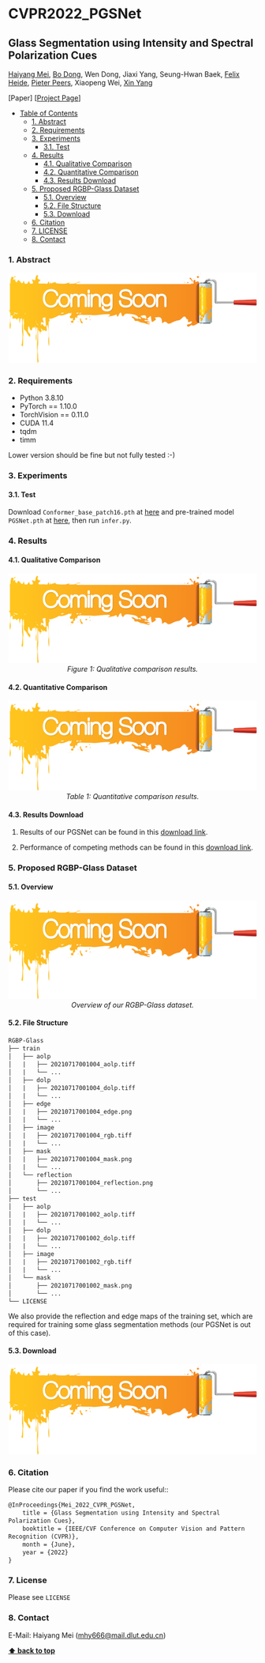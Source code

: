 # CVPR2022_PGSNet

## Glass Segmentation using Intensity and Spectral Polarization Cues
[Haiyang Mei](https://mhaiyang.github.io/), [Bo Dong](https://dongshuhao.github.io/), Wen Dong, Jiaxi Yang, Seung-Hwan Baek, [Felix Heide](https://www.cs.princeton.edu/~fheide/), [Pieter Peers](http://www.cs.wm.edu/~ppeers/), Xiaopeng Wei, [Xin Yang](https://xinyangdut.github.io/)

[Paper] [[Project Page](https://mhaiyang.github.io/CVPR2022_PGSNet/index.html)]

- [Table of Contents](#glass-segmentation-using-intensity-and-spectral-polarization-cues)
  * [1. Abstract](#1-abstract)
  * [2. Requirements](#2-requirements)
  * [3. Experiments](#3-experiments)
    + [3.1. Test](#31-test)
  * [4. Results](#4-results)
    + [4.1. Qualitative Comparison](#41-qualitative-comparison)
    + [4.2. Quantitative Comparison](#42-quantitative-comparison)
    + [4.3. Results Download](#43-results-download)
  * [5. Proposed RGBP-Glass Dataset](#5-proposed-rgbp-glass-dataset)
    + [5.1. Overview](#51-overview)
    + [5.2. File Structure](#52-file-structure)
    + [5.3. Download](#53-download)
  * [6. Citation](#6-citation)
  * [7. LICENSE](#7-license)
  * [8. Contact](#8-contact)

### 1. Abstract

<p align="center">
    <img src="assets/coming_soon.png"/> <br />
</p>


### 2. Requirements
* Python 3.8.10
* PyTorch == 1.10.0
* TorchVision == 0.11.0
* CUDA 11.4
* tqdm
* timm

Lower version should be fine but not fully tested :-)


### 3. Experiments

#### 3.1. Test
Download `Conformer_base_patch16.pth` at [here](https://drive.google.com/file/d/1UoOyGa-vQtGWLAl-VADJ1bedzMaAvc22/view?usp=sharing) and pre-trained model `PGSNet.pth` at [here](https://mhaiyang.github.io/CVPR2022_PGSNet/index.html), then run `infer.py`.


### 4. Results

#### 4.1. Qualitative Comparison

<p align="center">
    <img src="assets/coming_soon.png"/> <br />
    <em> 
    Figure 1: Qualitative comparison results.
    </em>
</p>

#### 4.2. Quantitative Comparison

<p align="center">
    <img src="assets/coming_soon.png"/> <br />
    <em> 
    Table 1: Quantitative comparison results.
    </em>
</p>

#### 4.3. Results Download 

1. Results of our PGSNet can be found in this [download link](https://mhaiyang.github.io/CVPR2022_PGSNet/index.html).

2. Performance of competing methods can be found in this [download link](https://mhaiyang.github.io/CVPR2022_PGSNet/index.html).


### 5. Proposed RGBP-Glass Dataset

#### 5.1. Overview

<p align="center">
    <img width="600" height="200" src="assets/coming_soon.png"/> <br />
    <em> 
    Overview of our RGBP-Glass dataset.
    </em>
</p>

#### 5.2. File Structure
	RGBP-Glass
	├── train
	│   ├── aolp
    │   |   ├── 20210717001004_aolp.tiff
    │   |   └── ...
	│   ├── dolp
    │   |   ├── 20210717001004_dolp.tiff
    │   |   └── ...
	│   ├── edge
    │   |   ├── 20210717001004_edge.png
    │   |   └── ...
	│   ├── image
    │   |   ├── 20210717001004_rgb.tiff
    │   |   └── ...
	│   ├── mask
    │   |   ├── 20210717001004_mask.png
    │   |   └── ...
	│   └── reflection
    │       ├── 20210717001004_reflection.png
    │       └── ...
	├── test
	│   ├── aolp
    │   |   ├── 20210717001002_aolp.tiff
    │   |   └── ...
	│   ├── dolp
    │   |   ├── 20210717001002_dolp.tiff
    │   |   └── ...
	│   ├── image
    │   |   ├── 20210717001002_rgb.tiff
    │   |   └── ...
	│   └── mask
    │       ├── 20210717001002_mask.png
    │       └── ...
	└── LICENSE

We also provide the reflection and edge maps of the training set, which are required for training some glass segmentation methods (our PGSNet is out of this case).

#### 5.3. Download

<p align="center">
    <img src="assets/coming_soon.png"/> <br />
</p>


### 6. Citation
Please cite our paper if you find the work useful::

```
@InProceedings{Mei_2022_CVPR_PGSNet,
    title = {Glass Segmentation using Intensity and Spectral Polarization Cues},
    booktitle = {IEEE/CVF Conference on Computer Vision and Pattern Recognition (CVPR)},
    month = {June},
    year = {2022}
}
```


### 7. License

Please see `LICENSE`

[//]: # (- The RGBP-Glass Dataset is made available for non-commercial purposes only.)

[//]: # ()
[//]: # (- You will not, directly or indirectly, reproduce, use, or convey the RGBP-Glass Dataset )

[//]: # (or any Content, or any work product or data derived therefrom, for commercial purposes.)

[//]: # ()
[//]: # (This code is for academic communication only and not for commercial purposes. )

[//]: # (If you want to use for commercial please contact me.)

[//]: # ()
[//]: # (Redistribution and use in source with or without)

[//]: # (modification, are permitted provided that the following conditions are)

[//]: # (met:)

[//]: # ()
[//]: # (* Redistributions of source code must retain the above copyright)

[//]: # (  notice, this list of conditions and the following disclaimer.)

[//]: # (  )
[//]: # (* Redistributions in binary form must reproduce the above copyright)

[//]: # (  notice, this list of conditions and the following disclaimer in)

[//]: # (  the documentation and/or other materials provided with the distribution)

[//]: # ()
[//]: # (THIS SOFTWARE IS PROVIDED BY THE COPYRIGHT HOLDERS AND CONTRIBUTORS "AS IS")

[//]: # (AND ANY EXPRESS OR IMPLIED WARRANTIES, INCLUDING, BUT NOT LIMITED TO, THE)

[//]: # (IMPLIED WARRANTIES OF MERCHANTABILITY AND FITNESS FOR A PARTICULAR PURPOSE)

[//]: # (ARE DISCLAIMED. IN NO EVENT SHALL THE COPYRIGHT OWNER OR CONTRIBUTORS BE 	)

[//]: # (LIABLE FOR ANY DIRECT, INDIRECT, INCIDENTAL, SPECIAL, EXEMPLARY, OR)

[//]: # (CONSEQUENTIAL DAMAGES &#40;INCLUDING, BUT NOT LIMITED TO, PROCUREMENT OF)

[//]: # (SUBSTITUTE GOODS OR SERVICES; LOSS OF USE, DATA, OR PROFITS; OR BUSINESS)

[//]: # (INTERRUPTION&#41; HOWEVER CAUSED AND ON ANY THEORY OF LIABILITY, WHETHER IN)

[//]: # (CONTRACT, STRICT LIABILITY, OR TORT &#40;INCLUDING NEGLIGENCE OR OTHERWISE&#41;)

[//]: # (ARISING IN ANY WAY OUT OF THE USE OF THIS SOFTWARE, EVEN IF ADVISED OF THE)

[//]: # (POSSIBILITY OF SUCH DAMAGE.)

### 8. Contact
E-Mail: Haiyang Mei (mhy666@mail.dlut.edu.cn)


**[⬆ back to top](#1-abstract)**